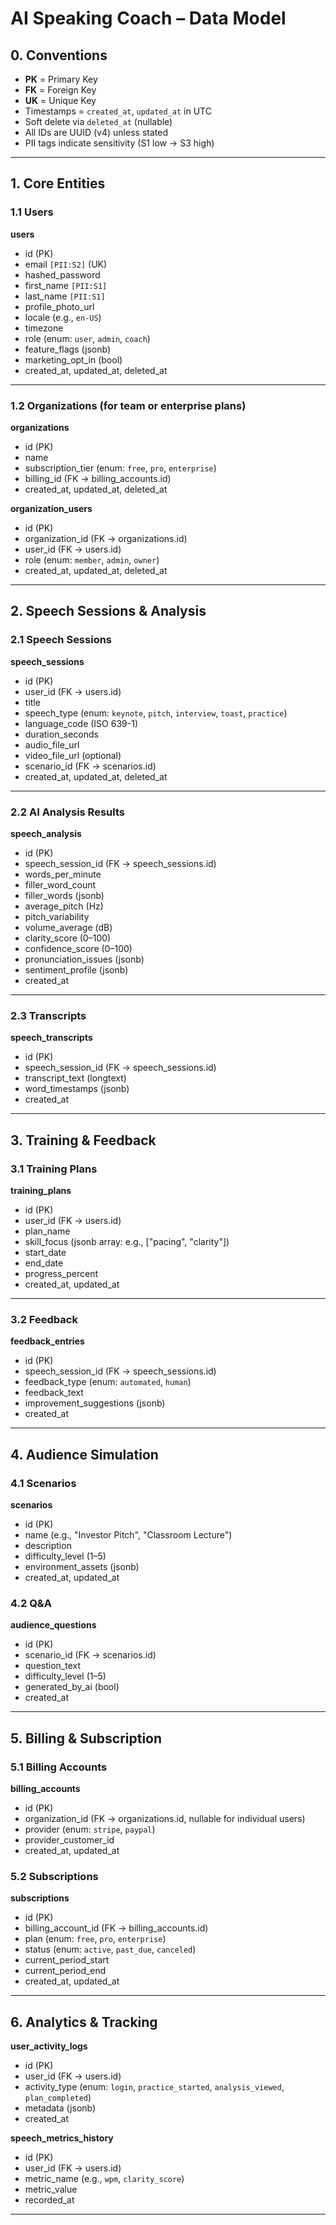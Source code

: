 # AI Speaking Coach – Data Model

## 0. Conventions
- **PK** = Primary Key
- **FK** = Foreign Key
- **UK** = Unique Key
- Timestamps = `created_at`, `updated_at` in UTC
- Soft delete via `deleted_at` (nullable)
- All IDs are UUID (v4) unless stated
- PII tags indicate sensitivity (S1 low → S3 high)

---

## 1. Core Entities

### 1.1 Users
**users**
- id (PK)
- email `[PII:S2]` (UK)
- hashed_password
- first_name `[PII:S1]`
- last_name `[PII:S1]`
- profile_photo_url
- locale (e.g., `en-US`)
- timezone
- role (enum: `user`, `admin`, `coach`)
- feature_flags (jsonb)
- marketing_opt_in (bool)
- created_at, updated_at, deleted_at

---

### 1.2 Organizations (for team or enterprise plans)
**organizations**
- id (PK)
- name
- subscription_tier (enum: `free`, `pro`, `enterprise`)
- billing_id (FK → billing_accounts.id)
- created_at, updated_at, deleted_at

**organization_users**
- id (PK)
- organization_id (FK → organizations.id)
- user_id (FK → users.id)
- role (enum: `member`, `admin`, `owner`)
- created_at, updated_at, deleted_at

---

## 2. Speech Sessions & Analysis

### 2.1 Speech Sessions
**speech_sessions**
- id (PK)
- user_id (FK → users.id)
- title
- speech_type (enum: `keynote`, `pitch`, `interview`, `toast`, `practice`)
- language_code (ISO 639-1)
- duration_seconds
- audio_file_url
- video_file_url (optional)
- scenario_id (FK → scenarios.id)
- created_at, updated_at, deleted_at

---

### 2.2 AI Analysis Results
**speech_analysis**
- id (PK)
- speech_session_id (FK → speech_sessions.id)
- words_per_minute
- filler_word_count
- filler_words (jsonb)
- average_pitch (Hz)
- pitch_variability
- volume_average (dB)
- clarity_score (0–100)
- confidence_score (0–100)
- pronunciation_issues (jsonb)
- sentiment_profile (jsonb)
- created_at

---

### 2.3 Transcripts
**speech_transcripts**
- id (PK)
- speech_session_id (FK → speech_sessions.id)
- transcript_text (longtext)
- word_timestamps (jsonb)
- created_at

---

## 3. Training & Feedback

### 3.1 Training Plans
**training_plans**
- id (PK)
- user_id (FK → users.id)
- plan_name
- skill_focus (jsonb array: e.g., ["pacing", "clarity"])
- start_date
- end_date
- progress_percent
- created_at, updated_at

---

### 3.2 Feedback
**feedback_entries**
- id (PK)
- speech_session_id (FK → speech_sessions.id)
- feedback_type (enum: `automated`, `human`)
- feedback_text
- improvement_suggestions (jsonb)
- created_at

---

## 4. Audience Simulation

### 4.1 Scenarios
**scenarios**
- id (PK)
- name (e.g., "Investor Pitch", "Classroom Lecture")
- description
- difficulty_level (1–5)
- environment_assets (jsonb)
- created_at, updated_at

### 4.2 Q&A
**audience_questions**
- id (PK)
- scenario_id (FK → scenarios.id)
- question_text
- difficulty_level (1–5)
- generated_by_ai (bool)
- created_at

---

## 5. Billing & Subscription

### 5.1 Billing Accounts
**billing_accounts**
- id (PK)
- organization_id (FK → organizations.id, nullable for individual users)
- provider (enum: `stripe`, `paypal`)
- provider_customer_id
- created_at, updated_at

### 5.2 Subscriptions
**subscriptions**
- id (PK)
- billing_account_id (FK → billing_accounts.id)
- plan (enum: `free`, `pro`, `enterprise`)
- status (enum: `active`, `past_due`, `canceled`)
- current_period_start
- current_period_end
- created_at, updated_at

---

## 6. Analytics & Tracking

**user_activity_logs**
- id (PK)
- user_id (FK → users.id)
- activity_type (enum: `login`, `practice_started`, `analysis_viewed`, `plan_completed`)
- metadata (jsonb)
- created_at

**speech_metrics_history**
- id (PK)
- user_id (FK → users.id)
- metric_name (e.g., `wpm`, `clarity_score`)
- metric_value
- recorded_at

---
